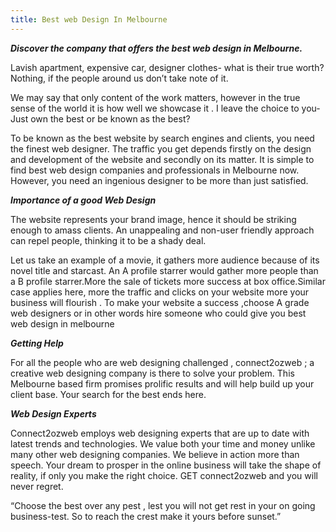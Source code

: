 ```yaml
---
title: Best web Design In Melbourne
---
```


<p style="text-align: justify;"><strong><em>Discover the company that offers the best web design in Melbourne.</em></strong></p>

Lavish apartment, expensive car, designer clothes- what is their true worth? Nothing, if the people around us don’t take note of it.

We may say that only content of the work matters, however in the true sense of the world it is how well we showcase it . I leave the choice to you- Just own the best or be known as the best?

To be known as the best website by search engines and clients, you need the finest web designer. The traffic you get depends firstly on the design and development of the website and secondly on its matter. It is simple to   find best web design companies and professionals in Melbourne now. However, you need an ingenious designer to be more than just satisfied.

<p style="text-align: justify;"><strong><em>Importance of a good Web Design</em></strong><em> </em></p>
The website represents your brand image, hence it should be striking enough to amass clients. An unappealing and non-user friendly approach can repel people, thinking it to be a shady deal.

Let us take an example of a movie, it gathers more audience because of its novel title and starcast. An A profile starrer would gather more people than a B profile starrer.More the sale of tickets more success at box office.Similar case applies here, more the traffic and clicks on your website more your business will flourish .  To make your website a success ,choose A grade web designers or in other words hire someone who could give you best web design in melbourne

<p style="text-align: justify;"><em><strong>Getting Help</strong></em></p>

For all the people  who are web designing challenged  , connect2ozweb ; a creative web designing company is there to solve your problem. This Melbourne based firm  promises prolific results and will help build up your client base. Your search for the best ends here.

<p style="text-align: justify;"><em><strong>Web Design Experts</strong></em></p>

Connect2ozweb employs web designing experts that are up to date with latest trends and technologies. We value both your time and money unlike many other web designing companies. We believe in action more than speech. Your dream to prosper in the online business will take the shape of reality, if only you make the right choice. GET connect2ozweb and you will never regret.

“Choose the best over any pest , lest you will not get rest in your on going business-test. So to reach the crest make it yours before sunset.”